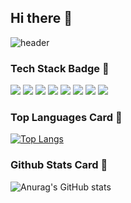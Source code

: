 ## Hi there 👋

![header](https://capsule-render.vercel.app/api?type=Venom&height=300&text=penguin2ip👀)

### Tech Stack Badge 🌟
<div>
<img src="https://img.shields.io/badge/java-007396?style=for-the-badge&logo=java&logoColor=white"> 
<img src="https://img.shields.io/badge/spring-6DB33F?style=flat-square&logo=spring&logoColor=white"/>
<img src="https://img.shields.io/badge/springboot-6DB33F?style=flat-square&logo=springboot&logoColor=white"/>
<img src="https://img.shields.io/badge/oracle-F80000?style=for-the-badge&logo=oracle&logoColor=white"> 
<img src="https://img.shields.io/badge/postgres-%23316192.svg?style=for-the-badge&logo=postgresql&logoColor=white"/>
<img src="https://img.shields.io/badge/javascript-F7DF1E?style=flat-square&logo=javascript&logoColor=white"/>
<img src="https://img.shields.io/badge/css3-1572B6?style=flat-square&logo=css3&logoColor=white"/>
<img src="https://img.shields.io/badge/github-181717?style=flat-square&logo=github&logoColor=white"/>
</div>

### Top Languages Card 🌟
[![Top Langs](https://github-readme-stats.vercel.app/api/top-langs/?username=kmjkmj20055)](https://github.com/anuraghazra/github-readme-stats)

### Github Stats Card 🌟
![Anurag's GitHub stats](https://github-readme-stats.vercel.app/api?username=kmjkmj20055&show_icons=true&theme=transparent)







<!--
**kmjkmj20055/kmjkmj20055** is a ✨ _special_ ✨ repository because its `README.md` (this file) appears on your GitHub profile.

Here are some ideas to get you started:

- 🔭 I’m currently working on ...
- 🌱 I’m currently learning ...
- 👯 I’m looking to collaborate on ...
- 🤔 I’m looking for help with ...
- 💬 Ask me about ...
- 📫 How to reach me: ...
- 😄 Pronouns: ...
- ⚡ Fun fact: ...
-->
